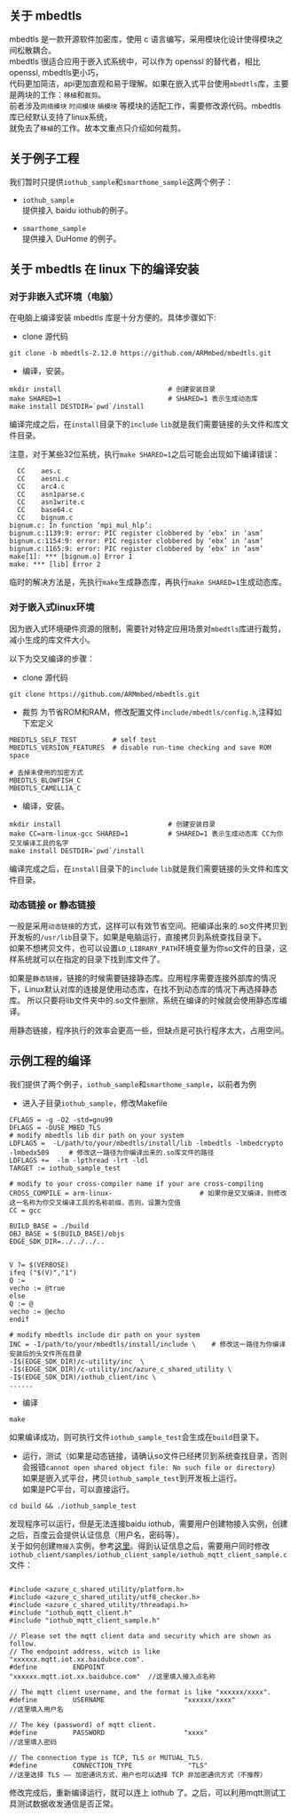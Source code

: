 ## 关于 mbedtls  
mbedtls 是一款开源软件加密库，使用 c 语言编写，采用模块化设计使得模块之间松散耦合。  
mbedtls 很适合应用于嵌入式系统中，可以作为 openssl 的替代者，相比 openssl, mbedtls更小巧，  
代码更加简洁，api更加直观和易于理解。如果在嵌入式平台使用`mbedtls`库，主要是两块的工作：`移植`和`裁剪`。  
前者涉及`网络模块` `时间模块` `熵模块` 等模块的适配工作，需要修改源代码。mbedtls 库已经默认支持了linux系统，  
就免去了`移植`的工作。故本文重点只介绍如何裁剪。

## 关于例子工程
我们暂时只提供`iothub_sample`和`smarthome_sample`这两个例子：

- `iothub_sample`  
    提供接入 baidu iothub的例子。

- `smarthome_sample`  
    提供接入 DuHome 的例子。


## 关于 mbedtls 在 linux 下的编译安装  



### 对于非嵌入式环境（电脑）  
在电脑上编译安装 mbedtls 库是十分方便的。具体步骤如下:

- clone 源代码
```
git clone -b mbedtls-2.12.0 https://github.com/ARMmbed/mbedtls.git
```
- 编译，安装。
```
mkdir install                           # 创建安装目录
make SHARED=1                           # SHARED=1 表示生成动态库
make install DESTDIR=`pwd`/install
```
编译完成之后，在`install`目录下的`include` `lib`就是我们需要链接的头文件和库文件目录。

注意，对于某些32位系统，执行`make SHARED=1`之后可能会出现如下编译错误：
```
  CC    aes.c
  CC    aesni.c
  CC    arc4.c
  CC    asn1parse.c
  CC    asn1write.c
  CC    base64.c
  CC    bignum.c
bignum.c: In function ‘mpi_mul_hlp’:
bignum.c:1139:9: error: PIC register clobbered by ‘ebx’ in ‘asm’
bignum.c:1154:9: error: PIC register clobbered by ‘ebx’ in ‘asm’
bignum.c:1165:9: error: PIC register clobbered by ‘ebx’ in ‘asm’
make[1]: *** [bignum.o] Error 1
make: *** [lib] Error 2
```
临时的解决方法是，先执行`make`生成静态库，再执行`make SHARED=1`生成动态库。

### 对于嵌入式linux环境
因为嵌入式环境硬件资源的限制，需要针对特定应用场景对`mbedtls`库进行裁剪，减小生成的库文件大小。  

以下为交叉编译的步骤：

- clone 源代码
```
git clone https://github.com/ARMmbed/mbedtls.git
```
- 裁剪
为节省ROM和RAM，修改配置文件`include/mbedtls/config.h`,注释如下宏定义

```
MBEDTLS_SELF_TEST         # self test
MBEDTLS_VERSION_FEATURES  # disable run-time checking and save ROM space

# 去掉未使用的加密方式
MBEDTLS_BLOWFISH_C
MBEDTLS_CAMELLIA_C
```

- 编译，安装。
```
mkdir install                           # 创建安装目录
make CC=arm-linux-gcc SHARED=1          # SHARED=1 表示生成动态库 CC为你交叉编译工具的名字
make install DESTDIR=`pwd`/install
```
编译完成之后，在`install`目录下的`include` `lib`就是我们需要链接的头文件和库文件目录。

### 动态链接 or 静态链接  

一般是采用`动态链接`的方式，这样可以有效节省空间。把编译出来的.so文件拷贝到开发板的`/usr/lib`目录下。如果是电脑运行，直接拷贝到系统查找目录下。  
如果不想拷贝文件，也可以设置`LD_LIBRARY_PATH`环境变量为你so文件的目录，这样系统就可以在指定的目录下找到库文件了。


如果是`静态链接`，链接的时候需要链接静态库。应用程序需要连接外部库的情况下，Linux默认对库的连接是使用动态库，在找不到动态库的情况下再选择静态库。
所以只要将lib文件夹中的.so文件删除，系统在编译的时候就会使用静态库编译。

用静态链接，程序执行的效率会更高一些，但缺点是可执行程序太大，占用空间。


## 示例工程的编译
我们提供了两个例子，`iothub_sample`和`smarthome_sample`，以前者为例 

- 进入子目录`iothub_sample`，修改Makefile

```
CFLAGS = -g -O2 -std=gnu99
DFLAGS = -DUSE_MBED_TLS
# modify mbedtls lib dir path on your system
LDFLAGS =  -L/path/to/your/mbedtls/install/lib -lmbedtls -lmbedcrypto -lmbedx509     # 修改这一路径为你编译出来的.so库文件的路径
LDFLAGS +=  -lm -lpthread -lrt -ldl 
TARGET := iothub_sample_test

# modify to your cross-compiler name if your are cross-compiling
CROSS_COMPILE = arm-linux-                      # 如果你是交叉编译，则修改这一名称为你交叉编译工具的名称前缀，否则，设置为空值
CC = gcc

BUILD_BASE = ./build
OBJ_BASE = $(BUILD_BASE)/objs
EDGE_SDK_DIR=../../../..


V ?= $(VERBOSE)
ifeq ("$(V)","1")
Q :=
vecho := @true
else
Q := @
vecho := @echo
endif

# modify mbedtls include dir path on your system
INC = -I/path/to/your/mbedtls/install/include \    # 修改这一路径为你编译安装后的头文件所在目录
-I$(EDGE_SDK_DIR)/c-utility/inc  \
-I$(EDGE_SDK_DIR)/c-utility/inc/azure_c_shared_utility \
-I$(EDGE_SDK_DIR)/iothub_client/inc \
......
```
- 编译
```
make
```
如果编译成功，则可执行文件`iothub_sample_test`会生成在`build`目录下。  

- 运行，测试（如果是动态链接，请确认so文件已经拷贝到系统查找目录，否则会报错`cannot open shared object file: No such file or directory`）
如果是嵌入式平台，拷贝`iothub_sample_test`到开发板上运行。  
如果是PC平台，可以直接运行。
```
cd build && ./iothub_sample_test
```
发现程序可以运行，但是无法连接baidu iothub，需要用户创建物接入实例，创建之后，百度云会提供认证信息（用户名，密码等）。  
关于如何创建`物接入`实例，参考[这里](https://cloud.baidu.com/doc/IOT/GettingStarted.html)。得到认证信息之后，需要用户同时修改  
`iothub_client/samples/iothub_client_sample/iothub_mqtt_client_sample.c`文件：
```

#include <azure_c_shared_utility/platform.h>
#include <azure_c_shared_utility/utf8_checker.h>
#include <azure_c_shared_utility/threadapi.h>
#include "iothub_mqtt_client.h"
#include "iothub_mqtt_client_sample.h"

// Please set the mqtt client data and security which are shown as follow.
// The endpoint address, witch is like "xxxxxx.mqtt.iot.xx.baidubce.com".
#define         ENDPOINT                    "xxxxxx.mqtt.iot.xx.baidubce.com"  //这里填入接入点名称

// The mqtt client username, and the format is like "xxxxxx/xxxx".
#define         USERNAME                    "xxxxxx/xxxx"                     //这里填入用户名

// The key (password) of mqtt client.
#define         PASSWORD                    "xxxx"                            //这里填入密码

// The connection type is TCP, TLS or MUTUAL_TLS.
#define         CONNECTION_TYPE              "TLS"                            //这里选择 TLS —— 加密通讯方式，用户也可以选择 TCP 非加密通讯方式（不推荐） 

```
修改完成后，重新编译运行，就可以连上 iothub 了。之后，可以利用mqtt测试工具测试数据收发通信是否正常。




